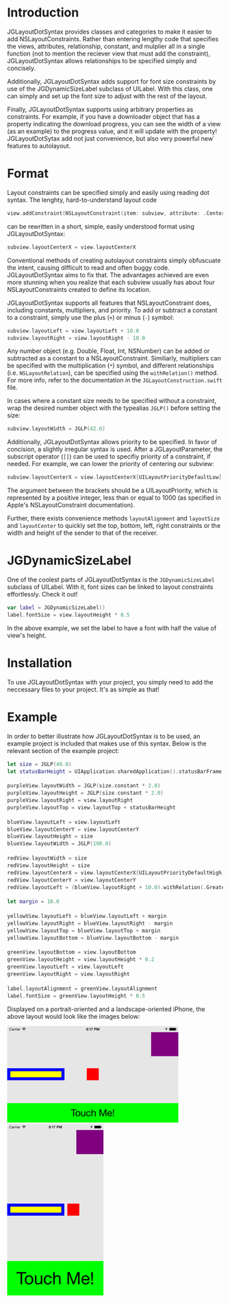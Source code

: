 Introduction
=================

JGLayoutDotSyntax provides classes and categories to make it easier to add NSLayoutConstraints. Rather than entering lengthy code that specifies the views, attributes, relationship, constant, and mulplier all in a single function (not to mention the reciever view that must add the constraint), JGLayoutDotSyntax allows relationships to be specified simply and concisely.

Additionally, JGLayoutDotSyntax adds support for font size constraints by use of the JGDynamicSizeLabel subclass of UILabel. With this class, one can simply and set up the font size to adjust with the rest of the layout.

Finally, JGLayoutDotSyntax supports using arbitrary properties as constraints. For example, if you have a downloader object that has a property indicating the download progress, you can see the width of a view (as an example) to the progress value, and it will update with the property! JGLayoutDotSytax add not just convenience, but also very powerful new` features to autolayout.

Format
=================

Layout constraints can be specified simply and easily using reading dot syntax. The lenghty, hard-to-understand layout code

```swift
view.addConstraint(NSLayoutConstraint(item: subview, attribute: .CenterX, relatedBy: .Equal, toItem: self, attribute: .CenterX, multiplier: 1.0, constant: 0.0))
```

can be rewritten in a short, simple, easily understood format using JGLayoutDotSyntax:

```swift
subview.layoutCenterX = view.layoutCenterX
```


Conventional methods of creating autolayout constraints simply obfuscuate the intent, causing difficult to read and often buggy code. JGLayoutDotSyntax aims to fix that. The advantages achieved are even more stunning when you realize that each subview usually has about four NSLayoutConstraints created to define its location.

JGLayoutDotSyntax supports all features that NSLayoutConstraint does, including constants, multipliers, and priority. To add or subtract a constant to a constraint, simply use the plus (`+`) or minus (`-`) symbol:

```swift
subview.layoutLeft = view.layoutLeft + 10.0
subview.layoutRight = view.layoutRight - 10.0
```

Any number object (e.g. Double, Float, Int, NSNumber) can be added or subtracted as a constant to a NSLayoutConstraint. Similiarly, multipliers can be specified with the multiplication (`*`) symbol, and different relationships (i.e. `NSLayoutRelation`), can be specified using the `withRelation()` method. For more info, refer to the documentation in the `JGLayoutConstruction.swift` file.

In cases where a constant size needs to be specified without a constraint, wrap the desired number object with the typealias `JGLP()` before setting the size:

```swift
subview.layoutWidth = JGLP(42.0)
```

Additionally, JGLayoutDotSyntax allows priority to be specified. In favor of concision, a slightly irregular syntax is used. After a JGLayoutParameter, the subscript operator (`[]`) can be used to specifiy priority of a constraint, if needed. For example, we can lower the priority of centering our subview:

```swift
subview.layoutCenterX = view.layoutCenterX[UILayoutPriorityDefaultLow]
```

The argument between the brackets should be a UILayoutPriority, which is represented by a positive integer, less than or equal to 1000 (as specified in Apple's NSLayoutConstraint documentation).

Further, there exists convenience methods `layoutAlignment` and `layoutSize` and `layoutCenter` to quickly set the top, bottom, left, right constraints or the width and height of the sender to that of the receiver.

JGDynamicSizeLabel
=================

One of the coolest parts of JGLayoutDotSyntax is the `JGDynamicSizeLabel` subclass of UILabel. With it, font sizes can be linked to layout constraints effortlessly. Check it out!

```swift
var label = JGDynamicSizeLabel()
label.fontSize = view.layoutHeight * 0.5
```

In the above example, we set the label to have a font with half the value of view's height.

Installation
=================

To use JGLayoutDotSyntax with your project, you simply need to add the neccessary files to your project. It's as simple as that!

Example
=================

In order to better illustrate how JGLayoutDotSyntax is to be used, an example project is included that makes use of this syntax. Below is the relevant section of the example project:

```swift
let size = JGLP(40.0)
let statusBarHeight = UIApplication.sharedApplication().statusBarFrame.size.height

purpleView.layoutWidth = JGLP(size.constant * 2.0)
purpleView.layoutHeight = JGLP(size.constant * 2.0)
purpleView.layoutRight = view.layoutRight
purpleView.layoutTop = view.layoutTop + statusBarHeight

blueView.layoutLeft = view.layoutLeft
blueView.layoutCenterY = view.layoutCenterY
blueView.layoutHeight = size
blueView.layoutWidth = JGLP(190.0)

redView.layoutWidth = size
redView.layoutHeight = size
redView.layoutCenterX = view.layoutCenterX[UILayoutPriorityDefaultHigh]
redView.layoutCenterY = view.layoutCenterY
redView.layoutLeft = (blueView.layoutRight + 10.0).withRelation(.GreaterThanOrEqual)

let margin = 10.0

yellowView.layoutLeft = blueView.layoutLeft + margin
yellowView.layoutRight = blueView.layoutRight - margin
yellowView.layoutTop = blueView.layoutTop + margin
yellowView.layoutBottom = blueView.layoutBottom - margin

greenView.layoutBottom = view.layoutBottom
greenView.layoutHeight = view.layoutHeight * 0.2
greenView.layoutLeft = view.layoutLeft
greenView.layoutRight = view.layoutRight

label.layoutAlignment = greenView.layoutAlignment
label.fontSize = greenView.layoutHeight * 0.5
```

Displayed on a portrait-oriented and a landscape-oriented iPhone, the above layout would look like the images below:

![](https://github.com/JadenGeller/JGLayoutDotSyntax/blob/master/example_layout_portrait.png?raw=true)    
![](https://github.com/JadenGeller/JGLayoutDotSyntax/blob/master/example_layout_landscape.png?raw=true)
